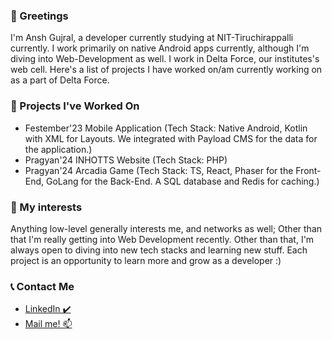 ### 👋 Greetings 
I'm Ansh Gujral, a developer currently studying at NIT-Tiruchirappalli currently. I work primarily on native Android apps currently, although I'm diving into Web-Development as well. 
I work in Delta Force, our institutes's web cell. Here's a list of projects I have worked on/am currently working on as a part of Delta Force.

### 📌 Projects I've Worked On
- Festember'23 Mobile Application (Tech Stack: Native Android, Kotlin with XML for Layouts. We integrated with Payload CMS for the data for the application.)
- Pragyan'24 INHOTTS Website (Tech Stack: PHP)
- Pragyan'24 Arcadia Game (Tech Stack: TS, React, Phaser for the Front-End, GoLang for the Back-End. A SQL database and Redis for caching.)

### 🤝 My interests
Anything low-level generally interests me, and networks as well; Other than that I'm really getting into Web Development recently. Other than that, I'm always open to diving into new tech stacks and learning new stuff. Each project is an opportunity to learn more and grow as a developer :)

### 📞 Contact Me 
- [LinkedIn ✔️](https://www.linkedin.com/in/ansh-gujral-9b2a7a23b/)  
- [Mail me! 📫](mailto:gujralanshg@gmail.com)
<!--
**laxpsy/laxpsy** is a ✨ _special_ ✨ repository because its `README.md` (this file) appears on your GitHub profile.

Here are some ideas to get you started:

- 🔭 I’m currently working on ...
- 🌱 I’m currently learning ...
- 👯 I’m looking to collaborate on ...
- 🤔 I’m looking for help with ...
- 💬 Ask me about ...
- 📫 How to reach me: ...
- 😄 Pronouns: ...
- ⚡ Fun fact: ...
-->

